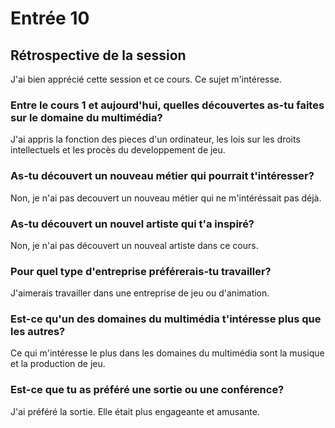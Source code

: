 # Entrée 10
## Rétrospective de la session
J'ai bien apprécié cette session et ce cours. Ce sujet m'intéresse.

### Entre le cours 1 et aujourd'hui, quelles découvertes as-tu faites sur le domaine du multimédia? 
J'ai appris la fonction des pieces d'un ordinateur, les lois sur les droits intellectuels et les procès du developpement de jeu.

### As-tu découvert un nouveau métier qui pourrait t'intéresser? 
Non, je n'ai pas decouvert un nouveau métier qui ne m'intéréssait pas déjà.

### As-tu découvert un nouvel artiste qui t'a inspiré? 
Non, je n'ai pas découvert un nouveal artiste dans ce cours.

### Pour quel type d'entreprise préférerais-tu travailler?
J'aimerais travailler dans une entreprise de jeu ou d'animation.

### Est-ce qu'un des domaines du multimédia t'intéresse plus que les autres? 
Ce qui m'intéresse le plus dans les domaines du multimédia sont la musique et la production de jeu.

### Est-ce que tu as préféré une sortie ou une conférence?
J'ai préféré la sortie. Elle était plus engageante et amusante.
